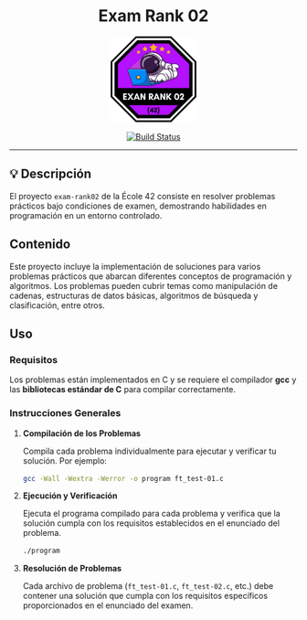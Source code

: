 <div align="center">
<h1>Exam Rank 02</h1>
<img src="https://raw.githubusercontent.com/gusgonza42/my-utils-gusgonza/main/ft_badges_42/badge_02_exam_rank_02_500px.png" style="width: 150px; height: 150px;">

[![Build Status](https://img.shields.io/static/v1?label=Build%20Status&message=started&color=yellow)](https://github.com/gusgonza42/exam-rank02)

</div>

- - -

## 💡 Descripción

El proyecto `exam-rank02` de la École 42 consiste en resolver problemas prácticos bajo condiciones de examen, demostrando habilidades en programación en un entorno controlado.

## Contenido

Este proyecto incluye la implementación de soluciones para varios problemas prácticos que abarcan diferentes conceptos de programación y algoritmos. Los problemas pueden cubrir temas como manipulación de cadenas, estructuras de datos básicas, algoritmos de búsqueda y clasificación, entre otros.

## Uso

### Requisitos

Los problemas están implementados en C y se requiere el compilador **gcc** y las **bibliotecas estándar de C** para compilar correctamente.

### Instrucciones Generales

1. **Compilación de los Problemas**

   Compila cada problema individualmente para ejecutar y verificar tu solución. Por ejemplo:

   ```bash
   gcc -Wall -Wextra -Werror -o program ft_test-01.c
   ```

2. **Ejecución y Verificación**

   Ejecuta el programa compilado para cada problema y verifica que la solución cumpla con los requisitos establecidos en el enunciado del problema.

   ```bash
   ./program
   ```

3. **Resolución de Problemas**

   Cada archivo de problema (`ft_test-01.c`, `ft_test-02.c`, etc.) debe contener una solución que cumpla con los requisitos específicos proporcionados en el enunciado del examen.


